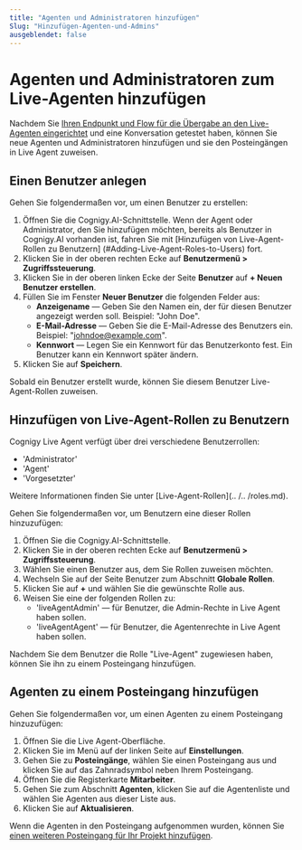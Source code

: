 ```yaml
---
title: "Agenten und Administratoren hinzufügen" 
Slug: "Hinzufügen-Agenten-und-Admins" 
ausgeblendet: false 
---
```


# Agenten und Administratoren zum Live-Agenten hinzufügen

Nachdem Sie [Ihren Endpunkt und Flow für die Übergabe an den Live-Agenten eingerichtet](live-agent-setup-handover.md) und eine Konversation getestet haben, können Sie neue Agenten und Administratoren hinzufügen und sie den Posteingängen in Live Agent zuweisen.

## Einen Benutzer anlegen

Gehen Sie folgendermaßen vor, um einen Benutzer zu erstellen:

1. Öffnen Sie die Cognigy.AI-Schnittstelle. Wenn der Agent oder Administrator, den Sie hinzufügen möchten, bereits als Benutzer in Cognigy.AI vorhanden ist, fahren Sie mit [Hinzufügen von Live-Agent-Rollen zu Benutzern] (#Adding-Live-Agent-Roles-to-Users) fort.
2. Klicken Sie in der oberen rechten Ecke auf **Benutzermenü > Zugriffssteuerung**.
3. Klicken Sie in der oberen linken Ecke der Seite **Benutzer** auf **+ Neuen Benutzer erstellen**. 
4. Füllen Sie im Fenster **Neuer Benutzer** die folgenden Felder aus:
    - **Anzeigename** — Geben Sie den Namen ein, der für diesen Benutzer angezeigt werden soll. Beispiel: "John Doe".
    - **E-Mail-Adresse** — Geben Sie die E-Mail-Adresse des Benutzers ein. Beispiel: "johndoe@example.com".
    - **Kennwort** — Legen Sie ein Kennwort für das Benutzerkonto fest. Ein Benutzer kann ein Kennwort später ändern.
5. Klicken Sie auf **Speichern**.

Sobald ein Benutzer erstellt wurde, können Sie diesem Benutzer Live-Agent-Rollen zuweisen.

## Hinzufügen von Live-Agent-Rollen zu Benutzern

Cognigy Live Agent verfügt über drei verschiedene Benutzerrollen:

- 'Administrator'
- 'Agent'
- 'Vorgesetzter'

Weitere Informationen finden Sie unter [Live-Agent-Rollen](.. /.. /roles.md).

Gehen Sie folgendermaßen vor, um Benutzern eine dieser Rollen hinzuzufügen:

1. Öffnen Sie die Cognigy.AI-Schnittstelle.
2. Klicken Sie in der oberen rechten Ecke auf **Benutzermenü > Zugriffssteuerung**. 
3. Wählen Sie einen Benutzer aus, dem Sie Rollen zuweisen möchten.
4. Wechseln Sie auf der Seite Benutzer zum Abschnitt **Globale Rollen**. 
5. Klicken Sie auf **+** und wählen Sie die gewünschte Rolle aus. 
6. Weisen Sie eine der folgenden Rollen zu:
    - 'liveAgentAdmin' — für Benutzer, die Admin-Rechte in Live Agent haben sollen.
    - 'liveAgentAgent' — für Benutzer, die Agentenrechte in Live Agent haben sollen.

Nachdem Sie dem Benutzer die Rolle "Live-Agent" zugewiesen haben, können Sie ihn zu einem Posteingang hinzufügen.

## Agenten zu einem Posteingang hinzufügen

Gehen Sie folgendermaßen vor, um einen Agenten zu einem Posteingang hinzuzufügen:

1. Öffnen Sie die Live Agent-Oberfläche.
2. Klicken Sie im Menü auf der linken Seite auf **Einstellungen**.
3. Gehen Sie zu **Posteingänge**, wählen Sie einen Posteingang aus und klicken Sie auf das Zahnradsymbol neben Ihrem Posteingang.
4. Öffnen Sie die Registerkarte **Mitarbeiter**. 
5. Gehen Sie zum Abschnitt **Agenten**, klicken Sie auf die Agentenliste und wählen Sie Agenten aus dieser Liste aus. 
6. Klicken Sie auf **Aktualisieren**.

Wenn die Agenten in den Posteingang aufgenommen wurden, können Sie [einen weiteren Posteingang für Ihr Projekt hinzufügen](https://docs.cognigy.com/ai/handover-providers/live-agent-setup/live-agent-setup-additional-inbox/).